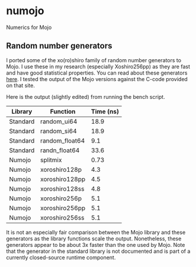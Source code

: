 # numojo
Numerics for Mojo

## Random number generators

I ported some of the xo(ro)shiro family of random number generators to Mojo. I use these in my research (especially Xoshiro256pp) as they are fast and have good statistical properties. You can read about these generators [here](https://prng.di.unimi.it/). I tested the output of the Mojo versions against the C-code provided on that site.

Here is the output (slightly edited) from running the bench script.

| Library  | Function    | Time (ns) |
| -------- | ----------- | --------- |
| Standard | random_ui64 | 18.9 |
| Standard | random_si64 | 18.9 |
| Standard | random_float64 | 9.1 |
| Standard | randn_float64 | 33.6 |
| Numojo | splitmix | 0.73 |
| Numojo | xoroshiro128p | 4.3 |
| Numojo | xoroshiro128pp | 4.5 |
| Numojo | xoroshiro128ss | 4.8 |
| Numojo | xoroshiro256p | 5.1 |
| Numojo | xoroshiro256pp | 5.1 |
| Numojo | xoroshiro256ss | 5.1 |

It is not an especially fair comparison between the Mojo library and these generators as the library functions scale the output. Nonetheless, these generators appear to be about 3x faster than the one used by Mojo. Note that the generator in the standard library is not documented and is part of a currently closed-source runtime component.

